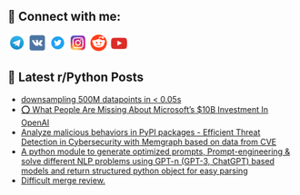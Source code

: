 ## 🔎 Connect with me:
[<img src="https://github.com/bullbesh/bullbesh/blob/main/images/Telegram.png" width="32" height="32" />](https://t.me/bullbesh)
[<img src="https://github.com/bullbesh/bullbesh/blob/main/images/VK.png" width="32" height="32" />](https://vk.com/bullbesh)
[<img src="https://github.com/bullbesh/bullbesh/blob/main/images/Twitter.png" width="32" height="32" />](https://twitter.com/bullbesh1)
[<img src="https://github.com/bullbesh/bullbesh/blob/main/images/Instagram.png" width="32" height="32" />](https://www.instagram.com/bullbesh)
[<img src="https://github.com/bullbesh/bullbesh/blob/main/images/Reddit.png" width="32" height="32" />](https://www.reddit.com/user/bullbesh)
[<img src="https://github.com/bullbesh/bullbesh/blob/main/images/YouTube.png" width="32" height="32" />](https://www.youtube.com/channel/UCtfjRs6uzgq5mfm8S06WTcg)

## 📕 Latest r/Python Posts
<!-- BLOG-POST-LIST:START -->
- [downsampling 500M datapoints in &lt; 0.05s](https://www.reddit.com/r/Python/comments/10mk2ke/downsampling_500m_datapoints_in_005s/)
- [⭕ What People Are Missing About Microsoft’s $10B Investment In OpenAI](https://www.reddit.com/r/Python/comments/10mhxrt/what_people_are_missing_about_microsofts_10b/)
- [Analyze malicious behaviors in PyPI packages - Efficient Threat Detection in Cybersecurity with Memgraph based on data from CVE](https://www.reddit.com/r/Python/comments/10mhc1r/analyze_malicious_behaviors_in_pypi_packages/)
- [A python module to generate optimized prompts, Prompt-engineering &amp; solve different NLP problems using GPT-n &lpar;GPT-3, ChatGPT&rpar; based models and return structured python object for easy parsing](https://www.reddit.com/r/Python/comments/10mg2yf/a_python_module_to_generate_optimized_prompts/)
- [Difficult merge review.](https://www.reddit.com/r/Python/comments/10mfmwn/difficult_merge_review/)
<!-- BLOG-POST-LIST:END -->
